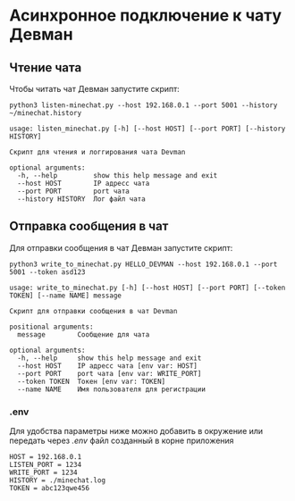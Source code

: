 # Асинхронное подключение к чату Девман

## Чтение чата

Чтобы читать чат Девман запустите скрипт: 

`python3 listen-minechat.py --host 192.168.0.1 --port 5001 --history ~/minechat.history`

```
usage: listen_minechat.py [-h] [--host HOST] [--port PORT] [--history HISTORY]

Скрипт для чтения и логгирования чата Devman

optional arguments:
  -h, --help         show this help message and exit
  --host HOST        IP адресс чата 
  --port PORT        port чата 
  --history HISTORY  Лог файл чата 
```

## Отправка сообщения в чат

Для отправки сообщения в чат Девман запустите скрипт: 

`python3 write_to_minechat.py HELLO_DEVMAN --host 192.168.0.1 --port 5001 --token asd123`

```
usage: write_to_minechat.py [-h] [--host HOST] [--port PORT] [--token TOKEN] [--name NAME] message

Скрипт для отправки сообщения в чат Devman

positional arguments:
  message        Сообщение для чата

optional arguments:
  -h, --help     show this help message and exit
  --host HOST    IP адресс чата [env var: HOST]
  --port PORT    port чата [env var: WRITE_PORT]
  --token TOKEN  Токен [env var: TOKEN]
  --name NAME    Имя пользователя для регистрации
```


### .env
Для удобства параметры ниже можно добавить в окружение или передать через *.env* файл созданный в корне приложения
```
HOST = 192.168.0.1
LISTEN_PORT = 1234
WRITE_PORT = 1234
HISTORY = ./minechat.log
TOKEN = abc123qwe456
```
